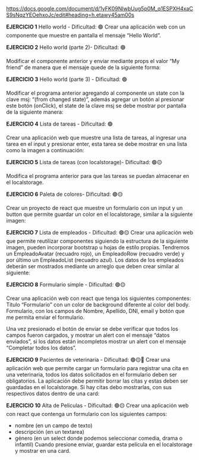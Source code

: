 https://docs.google.com/document/d/1yFK09NIwbUug5p0M_q1ESPXH4xaCS9sNqzYEOehxoJc/edit#heading=h.etawy45am00s

**EJERCICIO 1** Hello world - Dificultad:  🟢
Crear una aplicación web con un componente que muestre en pantalla el mensaje “Hello World”.


**EJERCICIO 2** Hello world (parte 2)- Dificultad:  🟢

Modificar el componente anterior y enviar mediante props el valor “My friend” de manera que el mensaje quede de la siguiente forma:


**EJERCICIO 3** Hello world (parte 3) - Dificultad:  🟢

Modificar el programa anterior agregando al componente un state con la clave msj: “(from changed state)”, además agregar un botón al presionar este botón (onClick), el state de la clave msj se debe mostrar por pantalla de la siguiente manera: 


**EJERCICIO 4** Lista de tareas - Dificultad:  🟢

Crear una aplicación web que  muestre una lista de tareas, al ingresar una tarea en el input y presionar enter, esta tarea se debe mostrar en una lista como la imagen a continuación:


**EJERCICIO 5** Lista de tareas (con localstorage)- Dificultad:  🟢🟡

Modifica el programa anterior para que las tareas se puedan almacenar en el localstorage.


**EJERCICIO 6** Paleta de colores- Dificultad:  🟢🟡

Crear un proyecto de react que muestre un formulario con un input y un button que permite guardar un color en el localstorage, similar a la siguiente imagen:


**EJERCICIO 7** Lista de empleados - Dificultad:  🟢🟡
Crear una aplicación web que permite reutilizar componentes siguiendo la estructura de la siguiente imagen, pueden incorporar bootstrap u hojas de estilo propias. 
Tendremos un EmpleadoAvatar (recuadro rojo), un EmpleadoRow (recuadro verde) y por último un EmpleadoList (recuadro azul).
Los datos de los empleados deberán ser mostrados mediante un arreglo que deben crear similar al siguiente:


**EJERCICIO 8** Formulario simple - Dificultad:  🟢🟡

Crear una aplicación web con react que tenga los siguientes componentes:
Título “Formulario” con un color de background diferente al color del body.
Formulario, con los campos de Nombre, Apellido, DNI, email y botón que me permita enviar el formulario.

Una vez presionado el botón de enviar se debe verificar que todos los campos fueron cargados, y mostrar un alert con el mensaje “datos enviados”, si los datos están incompletos mostrar un alert con el mensaje “Completar todos los datos”.

**EJERCICIO 9** Pacientes de veterinaria - Dificultad:  🟢🟡🔴
Crear una aplicación web que permite cargar un formulario para registrar una cita en una veterinaria, todos los datos solicitados en el formulario deben ser obligatorios.
La aplicación debe permitir borrar las citas y estas deben ser guardadas en el localstorage.
Si hay citas debo mostrarlas, con sus respectivos datos dentro de una card:


**EJERCICIO 10** Alta de Películas - Dificultad:  🟢🟡
Crear una aplicación web con react que contenga un formulario con los siguientes campos:
- nombre (en un campo de texto)
- descripción (en un textarea)
- género (en un select donde podemos seleccionar comedia, drama o infantil)
Cuando presione enviar, guardar esta película en el localstorage y mostrar en una card.
